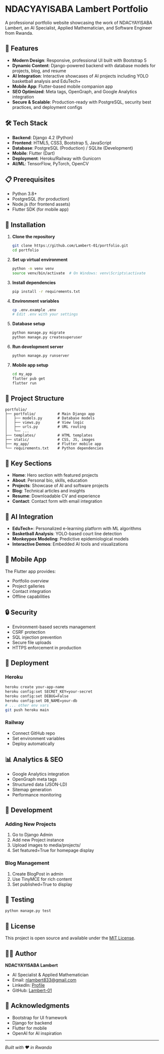 # NDACYAYISABA Lambert Portfolio

A professional portfolio website showcasing the work of NDACYAYISABA Lambert, an AI Specialist, Applied Mathematician, and Software Engineer from Rwanda.

## 🚀 Features

- **Modern Design**: Responsive, professional UI built with Bootstrap 5
- **Dynamic Content**: Django-powered backend with database models for projects, blog, and resume
- **AI Integration**: Interactive showcases of AI projects including YOLO basketball analysis and EduTech+
- **Mobile App**: Flutter-based mobile companion app
- **SEO Optimized**: Meta tags, OpenGraph, and Google Analytics integration
- **Secure & Scalable**: Production-ready with PostgreSQL, security best practices, and deployment configs

## 🛠️ Tech Stack

- **Backend**: Django 4.2 (Python)
- **Frontend**: HTML5, CSS3, Bootstrap 5, JavaScript
- **Database**: PostgreSQL (Production) / SQLite (Development)
- **Mobile**: Flutter (Dart)
- **Deployment**: Heroku/Railway with Gunicorn
- **AI/ML**: TensorFlow, PyTorch, OpenCV

## 📋 Prerequisites

- Python 3.8+
- PostgreSQL (for production)
- Node.js (for frontend assets)
- Flutter SDK (for mobile app)

## 🚀 Installation

1. **Clone the repository**
   ```bash
   git clone https://github.com/Lambert-01/portfolio.git
   cd portfolio
   ```

2. **Set up virtual environment**
   ```bash
   python -m venv venv
   source venv/bin/activate  # On Windows: venv\Scripts\activate
   ```

3. **Install dependencies**
   ```bash
   pip install -r requirements.txt
   ```

4. **Environment variables**
   ```bash
   cp .env.example .env
   # Edit .env with your settings
   ```

5. **Database setup**
   ```bash
   python manage.py migrate
   python manage.py createsuperuser
   ```

6. **Run development server**
   ```bash
   python manage.py runserver
   ```

7. **Mobile app setup**
   ```bash
   cd my_app
   flutter pub get
   flutter run
   ```

## 📁 Project Structure

```
portfolio/
├── portfolio/          # Main Django app
│   ├── models.py       # Database models
│   ├── views.py        # View logic
│   ├── urls.py         # URL routing
│   └── ...
├── templates/          # HTML templates
├── static/             # CSS, JS, images
├── my_app/             # Flutter mobile app
└── requirements.txt    # Python dependencies
```

## 🎯 Key Sections

- **Home**: Hero section with featured projects
- **About**: Personal bio, skills, education
- **Projects**: Showcase of AI and software projects
- **Blog**: Technical articles and insights
- **Resume**: Downloadable CV and experience
- **Contact**: Contact form with email integration

## 🤖 AI Integration

- **EduTech+**: Personalized e-learning platform with ML algorithms
- **Basketball Analysis**: YOLO-based court line detection
- **Monkeypox Modeling**: Predictive epidemiological models
- **Interactive Demos**: Embedded AI tools and visualizations

## 📱 Mobile App

The Flutter app provides:
- Portfolio overview
- Project galleries
- Contact integration
- Offline capabilities

## 🔒 Security

- Environment-based secrets management
- CSRF protection
- SQL injection prevention
- Secure file uploads
- HTTPS enforcement in production

## 🚀 Deployment

### Heroku
```bash
heroku create your-app-name
heroku config:set SECRET_KEY=your-secret
heroku config:set DEBUG=False
heroku config:set DB_NAME=your-db
# ... other env vars
git push heroku main
```

### Railway
- Connect GitHub repo
- Set environment variables
- Deploy automatically

## 📊 Analytics & SEO

- Google Analytics integration
- OpenGraph meta tags
- Structured data (JSON-LD)
- Sitemap generation
- Performance monitoring

## 📝 Development

### Adding New Projects
1. Go to Django Admin
2. Add new Project instance
3. Upload images to media/projects/
4. Set featured=True for homepage display

### Blog Management
1. Create BlogPost in admin
2. Use TinyMCE for rich content
3. Set published=True to display

## 🧪 Testing

```bash
python manage.py test
```

## 📄 License

This project is open source and available under the [MIT License](LICENSE).

## 👨‍💻 Author

**NDACYAYISABA Lambert**
- AI Specialist & Applied Mathematician
- Email: nlambert833@gmail.com
- LinkedIn: [Profile](https://www.linkedin.com/in/ndacyayisaba-lambert-66625b231/)
- GitHub: [Lambert-01](https://github.com/Lambert-01)

## 🙏 Acknowledgments

- Bootstrap for UI framework
- Django for backend
- Flutter for mobile
- OpenAI for AI inspiration

---

*Built with ❤️ in Rwanda*